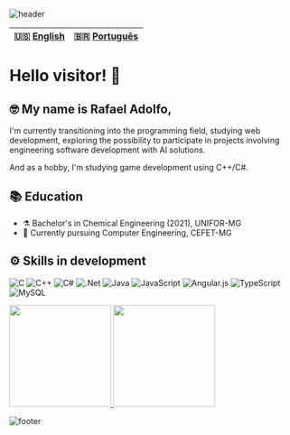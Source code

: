 ![header](https://capsule-render.vercel.app/api?type=waving&height=200&color=6B1F51)

|🇺🇸 [English](./README-en.md)|🇧🇷 [Português](./README.md)|
|----------------------------|--------------------------|

# Hello visitor! 🖖

## 🤓 My name is Rafael Adolfo,
I'm currently transitioning into the programming field, studying web development, exploring the possibility to participate in projects involving engineering software development with AI solutions.

And as a hobby, I'm studying game development using C++/C#.

## 📚 Education

- ⚗️ Bachelor's in Chemical Engineering (2021), UNIFOR-MG
- 📝 Currently pursuing Computer Engineering, CEFET-MG

## ⚙️ Skills in development

![C](https://img.shields.io/badge/c-%2300599C.svg?style=for-the-badge&logo=c&logoColor=white)
![C++](https://img.shields.io/badge/c++-%2300599C.svg?style=for-the-badge&logo=c%2B%2B&logoColor=white)
![C#](https://img.shields.io/badge/c%23-%23239120.svg?style=for-the-badge&logo=csharp&logoColor=white)
![.Net](https://img.shields.io/badge/.NET-5C2D91?style=for-the-badge&logo=.net&logoColor=white)
![Java](https://img.shields.io/badge/java-%23ED8B00.svg?style=for-the-badge&logo=openjdk&logoColor=white)
![JavaScript](https://img.shields.io/badge/javascript-%23323330.svg?style=for-the-badge&logo=javascript&logoColor=%23F7DF1E)
![Angular.js](https://img.shields.io/badge/angular.js-%23E23237.svg?style=for-the-badge&logo=angularjs&logoColor=white)
![TypeScript](https://img.shields.io/badge/typescript-%23007ACC.svg?style=for-the-badge&logo=typescript&logoColor=white)
![MySQL](https://img.shields.io/badge/mysql-4479A1.svg?style=for-the-badge&logo=mysql&logoColor=white)

<div>
<a href="https://github.com/Radsfer">
<img height="180em" src="https://github-readme-stats.vercel.app/api?username=Radsfer&show_icons=true,prs&cache_seconds=86400&theme=jolly"></img>
<img height="180em" src="https://github-readme-stats.vercel.app/api/top-langs/?username=Radsfer&layout=compact&theme=jolly"></img>
</a>
</div>
  
![footer](https://capsule-render.vercel.app/api?type=waving&height=140&color=6B1F51&section=footer)
